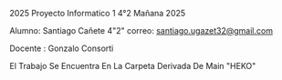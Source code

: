 2025 Proyecto Informatico 1
4°2 Mañana 2025

Alumno: Santiago Cañete 4"2"
correo: santiago.ugazet32@gmail.com

Docente : Gonzalo Consorti

El Trabajo Se Encuentra En La Carpeta Derivada De Main "HEKO"
